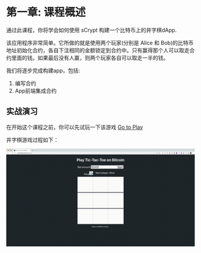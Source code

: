 # 第一章: 课程概述

通过此课程，你将学会如何使用 sCrypt 构建一个比特币上的井字棋dApp.

该应用程序非常简单。它所做的就是使用两个玩家(分别是 Alice 和 Bob)的比特币地址初始化合约，各自下注相同的金额锁定到合约中。只有赢得那个人可以取走合约里面的钱。如果最后没有人赢，则两个玩家各自可以取走一半的钱。

我们将逐步完成构建app，包括:

1. 编写合约
2. App前端集成合约


## 实战演习

在开始这个课程之前，你可以先试玩一下该游戏 [Go to Play](https://scrypt.io/tic-tac-toe)

井字棋游戏过程如下：

![](https://github.com/sCrypt-Inc/image-hosting/blob/master/learn-scrypt-courses/dapp.gif?raw=true)
